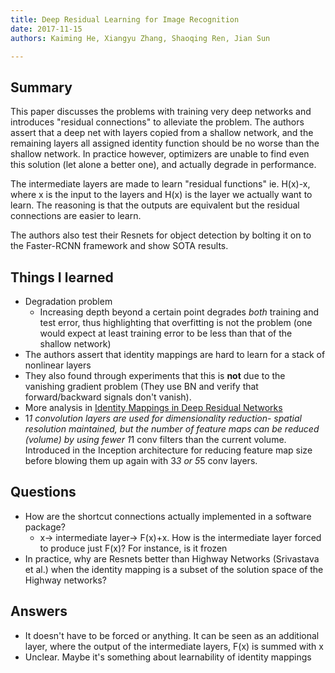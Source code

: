 ```yaml
---
title: Deep Residual Learning for Image Recognition
date: 2017-11-15
authors: Kaiming He, Xiangyu Zhang, Shaoqing Ren, Jian Sun

---
```


## Summary

This paper discusses the problems with training very deep networks and
introduces "residual connections" to alleviate the problem. The authors assert
that a deep net with layers copied from a shallow network, and the remaining
layers all assigned identity function should be no worse than the shallow
network. In practice however, optimizers are unable to find even this solution
(let alone a better one), and actually degrade in performance.

The intermediate layers are made to learn "residual functions" ie. H(x)-x,
where x is the input to the layers and H(x) is the layer we actually want to
learn. The reasoning is that the outputs are equivalent but the residual
connections are easier to learn.

The authors also test their Resnets for object detection by bolting it on to
the Faster-RCNN framework and show SOTA results.

## Things I learned

- Degradation problem
    - Increasing depth beyond a certain point degrades *both* training and test
      error, thus highlighting that overfitting is not the problem (one would
      expect at least training error to be less than that of the shallow
      network)
- The authors assert that identity mappings are hard to learn for a stack of
  nonlinear layers
- They also found through experiments that this is **not** due to the vanishing
  gradient problem (They use BN and verify that forward/backward signals don't
  vanish). 
- More analysis in [Identity Mappings in Deep Residual Networks](https://arxiv.org/pdf/1603.05027.pdf)
- 1*1 convolution layers are used for dimensionality reduction- spatial
  resolution maintained, but the number of feature maps can be reduced (volume)
  by using fewer 1*1 conv filters than the current volume. Introduced in the
  Inception architecture for reducing feature map size before blowing them up
  again with 3*3 or 5*5 conv layers.


## Questions

- How are the shortcut connections actually implemented in a software package?
    - x-> intermediate layer-> F(x)+x. How is the intermediate layer forced to
      produce just F(x)? For instance, is it frozen
- In practice, why are Resnets better than Highway Networks (Srivastava et al.)
  when the identity mapping is a subset of the solution space of the Highway
  networks?

## Answers

- It doesn't have to be forced or anything. It can be seen as an additional
layer, where the output of the intermediate layers, F(x) is summed with x
- Unclear. Maybe it's something about learnability of identity mappings


